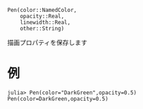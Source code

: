 ```
Pen(color::NamedColor,
    opacity::Real,
    linewidth::Real,
    other::String)
```

描画プロパティを保存します

# 例

```julia-repl
julia> Pen(color="DarkGreen",opacity=0.5)
Pen(color=DarkGreen,opacity=0.5)
```
